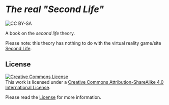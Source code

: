 # *The real "Second Life"*

![CC BY-SA](https://i.creativecommons.org/l/by-sa/4.0/88x31.png)

A book on the *second life* theory.

Please note: this theory has nothing to do with the virtual reality game/site
[Second Life](http://secondlife.com/).

## License

<a rel="license" href="http://creativecommons.org/licenses/by-sa/4.0/"><img
alt="Creative Commons License" style="border-width:0"
src="https://i.creativecommons.org/l/by-sa/4.0/88x31.png" /></a><br />This
work is licensed under a <a rel="license"
href="http://creativecommons.org/licenses/by-sa/4.0/">Creative Commons
Attribution-ShareAlike 4.0 International License</a>.

Please read the [License](./LICENSE.md) for more information.
